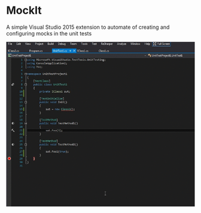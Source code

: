 # MockIt
A simple Visual Studio 2015 extension to automate of creating and configuring mocks in the unit tests

![alt tag](https://raw.githubusercontent.com/ycherkes/MockIt/master/MockIto.gif)
